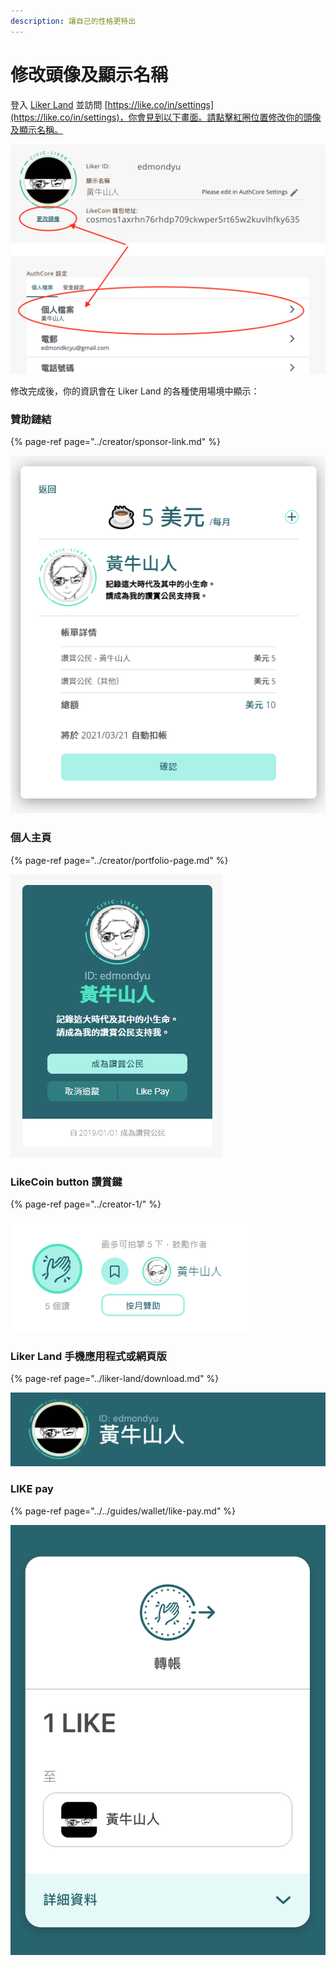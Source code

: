 ```yaml
---
description: 讓自己的性格更特出
---
```


# 修改頭像及顯示名稱

登入 [Liker Land](https://liker.land/) 並訪問 [https://like.co/in/settings](https://like.co/in/settings)，你會見到以下畫面。請點擊紅圈位置修改你的頭像及顯示名稱。

![](../../.gitbook/assets/edit-avator-displayname.png)

修改完成後，你的資訊會在 Liker Land 的各種使用場境中顯示：

### 贊助鏈結

{% page-ref page="../creator/sponsor-link.md" %}

![](../../.gitbook/assets/sponsor-link.png)

### 個人主頁

{% page-ref page="../creator/portfolio-page.md" %}

![](../../.gitbook/assets/likerid-avatar.png)

### LikeCoin button 讚賞鍵

{% page-ref page="../creator-1/" %}

![](../../.gitbook/assets/avatar.png)

### Liker Land 手機應用程式或網頁版

{% page-ref page="../liker-land/download.md" %}

![](../../.gitbook/assets/img_2452.jpg)

### LIKE pay

{% page-ref page="../../guides/wallet/like-pay.md" %}

![](../../.gitbook/assets/img_2453.jpg)

